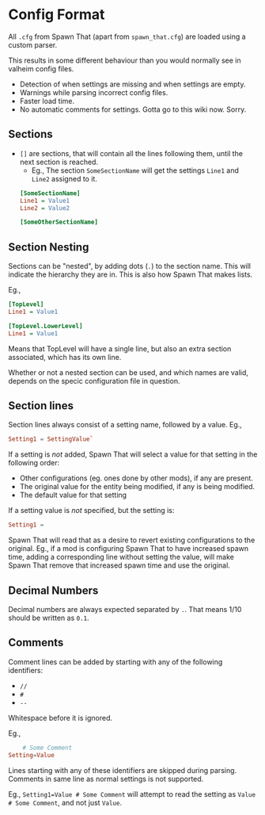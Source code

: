 # Config Format

All `.cfg` from Spawn That (apart from `spawn_that.cfg`) are loaded using a custom parser.

This results in some different behaviour than you would normally see in valheim config files.
- Detection of when settings are missing and when settings are empty.
- Warnings while parsing incorrect config files.
- Faster load time.
- No automatic comments for settings. Gotta go to this wiki now. Sorry.

## Sections
- `[]` are sections, that will contain all the lines following them, until the next section is reached.
    - Eg., The section `SomeSectionName` will get the settings `Line1` and `Line2` assigned to it. 
    ```INI 
    [SomeSectionName]
    Line1 = Value1
    Line2 = Value2

    [SomeOtherSectionName]
    ```

## Section Nesting

Sections can be "nested", by adding dots (`.`) to the section name. This will indicate the hierarchy they are in.
This is also how Spawn That makes lists.

Eg.,
```INI 
[TopLevel]
Line1 = Value1

[TopLevel.LowerLevel]
Line1 = Value1
```
Means that TopLevel will have a single line, but also an extra section associated, which has its own line.

Whether or not a nested section can be used, and which names are valid, depends on the specic configuration file in question.

## Section lines

Section lines always consist of a setting name, followed by a value. 
Eg.,

```toml
Setting1 = SettingValue`
```

If a setting is *not* added, Spawn That will select a value for that setting in the following order:

- Other configurations (eg. ones done by other mods), if any are present.
- The original value for the entity being modified, if any is being modified.
- The default value for that setting 

If a setting value is *not* specified, but the setting is:
    
```toml
Setting1 = 
```

Spawn That will read that as a desire to revert existing configurations to the original.
Eg., if a mod is configuring Spawn That to have increased spawn time, adding a corresponding line without setting the value, will make Spawn That remove that increased spawn time and use the original. 

## Decimal Numbers

Decimal numbers are always expected separated by `.`.
That means 1/10 should be written as `0.1`.

## Comments

Comment lines can be added by starting with any of the following identifiers:
- `//`
- `#` 
- `--` 

Whitespace before it is ignored.

Eg., 
```toml
    # Some Comment
Setting=Value
```

Lines starting with any of these identifiers are skipped during parsing.
Comments in same line as normal settings is not supported.

Eg., ```Setting1=Value # Some Comment``` will attempt to read the setting as `Value # Some Comment`, and not just `Value`.

